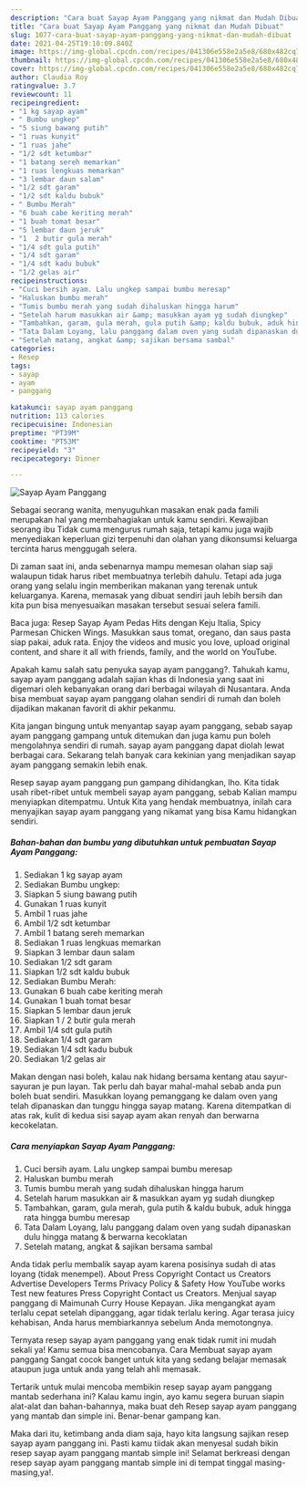 ```yaml
---
description: "Cara buat Sayap Ayam Panggang yang nikmat dan Mudah Dibuat"
title: "Cara buat Sayap Ayam Panggang yang nikmat dan Mudah Dibuat"
slug: 1077-cara-buat-sayap-ayam-panggang-yang-nikmat-dan-mudah-dibuat
date: 2021-04-25T19:10:09.840Z
image: https://img-global.cpcdn.com/recipes/041306e558e2a5e8/680x482cq70/sayap-ayam-panggang-foto-resep-utama.jpg
thumbnail: https://img-global.cpcdn.com/recipes/041306e558e2a5e8/680x482cq70/sayap-ayam-panggang-foto-resep-utama.jpg
cover: https://img-global.cpcdn.com/recipes/041306e558e2a5e8/680x482cq70/sayap-ayam-panggang-foto-resep-utama.jpg
author: Claudia Roy
ratingvalue: 3.7
reviewcount: 11
recipeingredient:
- "1 kg sayap ayam"
- " Bumbu ungkep"
- "5 siung bawang putih"
- "1 ruas kunyit"
- "1 ruas jahe"
- "1/2 sdt ketumbar"
- "1 batang sereh memarkan"
- "1 ruas lengkuas memarkan"
- "3 lembar daun salam"
- "1/2 sdt garam"
- "1/2 sdt kaldu bubuk"
- " Bumbu Merah"
- "6 buah cabe keriting merah"
- "1 buah tomat besar"
- "5 lembar daun jeruk"
- "1  2 butir gula merah"
- "1/4 sdt gula putih"
- "1/4 sdt garam"
- "1/4 sdt kadu bubuk"
- "1/2 gelas air"
recipeinstructions:
- "Cuci bersih ayam. Lalu ungkep sampai bumbu meresap"
- "Haluskan bumbu merah"
- "Tumis bumbu merah yang sudah dihaluskan hingga harum"
- "Setelah harum masukkan air &amp; masukkan ayam yg sudah diungkep"
- "Tambahkan, garam, gula merah, gula putih &amp; kaldu bubuk, aduk hingga rata hingga bumbu meresap"
- "Tata Dalam Loyang, lalu panggang dalam oven yang sudah dipanaskan dulu hingga matang &amp; berwarna kecoklatan"
- "Setelah matang, angkat &amp; sajikan bersama sambal"
categories:
- Resep
tags:
- sayap
- ayam
- panggang

katakunci: sayap ayam panggang 
nutrition: 113 calories
recipecuisine: Indonesian
preptime: "PT39M"
cooktime: "PT53M"
recipeyield: "3"
recipecategory: Dinner

---
```



![Sayap Ayam Panggang](https://img-global.cpcdn.com/recipes/041306e558e2a5e8/680x482cq70/sayap-ayam-panggang-foto-resep-utama.jpg)

Sebagai seorang wanita, menyuguhkan masakan enak pada famili merupakan hal yang membahagiakan untuk kamu sendiri. Kewajiban seorang ibu Tidak cuma mengurus rumah saja, tetapi kamu juga wajib menyediakan keperluan gizi terpenuhi dan olahan yang dikonsumsi keluarga tercinta harus menggugah selera.

Di zaman  saat ini, anda sebenarnya mampu memesan olahan siap saji walaupun tidak harus ribet membuatnya terlebih dahulu. Tetapi ada juga orang yang selalu ingin memberikan makanan yang terenak untuk keluarganya. Karena, memasak yang dibuat sendiri jauh lebih bersih dan kita pun bisa menyesuaikan masakan tersebut sesuai selera famili. 

Baca juga: Resep Sayap Ayam Pedas Hits dengan Keju Italia, Spicy Parmesan Chicken Wings. Masukkan saus tomat, oregano, dan saus pasta siap pakai, aduk rata. Enjoy the videos and music you love, upload original content, and share it all with friends, family, and the world on YouTube.

Apakah kamu salah satu penyuka sayap ayam panggang?. Tahukah kamu, sayap ayam panggang adalah sajian khas di Indonesia yang saat ini digemari oleh kebanyakan orang dari berbagai wilayah di Nusantara. Anda bisa membuat sayap ayam panggang olahan sendiri di rumah dan boleh dijadikan makanan favorit di akhir pekanmu.

Kita jangan bingung untuk menyantap sayap ayam panggang, sebab sayap ayam panggang gampang untuk ditemukan dan juga kamu pun boleh mengolahnya sendiri di rumah. sayap ayam panggang dapat diolah lewat berbagai cara. Sekarang telah banyak cara kekinian yang menjadikan sayap ayam panggang semakin lebih enak.

Resep sayap ayam panggang pun gampang dihidangkan, lho. Kita tidak usah ribet-ribet untuk membeli sayap ayam panggang, sebab Kalian mampu menyiapkan ditempatmu. Untuk Kita yang hendak membuatnya, inilah cara menyajikan sayap ayam panggang yang nikamat yang bisa Kamu hidangkan sendiri.

<!--inarticleads1-->

##### Bahan-bahan dan bumbu yang dibutuhkan untuk pembuatan Sayap Ayam Panggang:

1. Sediakan 1 kg sayap ayam
1. Sediakan  Bumbu ungkep:
1. Siapkan 5 siung bawang putih
1. Gunakan 1 ruas kunyit
1. Ambil 1 ruas jahe
1. Ambil 1/2 sdt ketumbar
1. Ambil 1 batang sereh memarkan
1. Sediakan 1 ruas lengkuas memarkan
1. Siapkan 3 lembar daun salam
1. Sediakan 1/2 sdt garam
1. Siapkan 1/2 sdt kaldu bubuk
1. Sediakan  Bumbu Merah:
1. Gunakan 6 buah cabe keriting merah
1. Gunakan 1 buah tomat besar
1. Siapkan 5 lembar daun jeruk
1. Siapkan 1 / 2 butir gula merah
1. Ambil 1/4 sdt gula putih
1. Sediakan 1/4 sdt garam
1. Sediakan 1/4 sdt kadu bubuk
1. Sediakan 1/2 gelas air


Makan dengan nasi boleh, kalau nak hidang bersama kentang atau sayur-sayuran je pun layan. Tak perlu dah bayar mahal-mahal sebab anda pun boleh buat sendiri. Masukkan loyang pemanggang ke dalam oven yang telah dipanaskan dan tunggu hingga sayap matang. Karena ditempatkan di atas rak, kulit di kedua sisi sayap ayam akan renyah dan berwarna kecokelatan. 

<!--inarticleads2-->

##### Cara menyiapkan Sayap Ayam Panggang:

1. Cuci bersih ayam. Lalu ungkep sampai bumbu meresap
1. Haluskan bumbu merah
1. Tumis bumbu merah yang sudah dihaluskan hingga harum
1. Setelah harum masukkan air &amp; masukkan ayam yg sudah diungkep
1. Tambahkan, garam, gula merah, gula putih &amp; kaldu bubuk, aduk hingga rata hingga bumbu meresap
1. Tata Dalam Loyang, lalu panggang dalam oven yang sudah dipanaskan dulu hingga matang &amp; berwarna kecoklatan
1. Setelah matang, angkat &amp; sajikan bersama sambal


Anda tidak perlu membalik sayap ayam karena posisinya sudah di atas loyang (tidak menempel). About Press Copyright Contact us Creators Advertise Developers Terms Privacy Policy &amp; Safety How YouTube works Test new features Press Copyright Contact us Creators. Menjual sayap panggang di Maimunah Curry House Kepayan. Jika mengangkat ayam terlalu cepat setelah dipanggang, agar tidak terlalu kering. Agar terasa juicy kehabisan, Anda harus membiarkannya sebelum Anda memotongnya. 

Ternyata resep sayap ayam panggang yang enak tidak rumit ini mudah sekali ya! Kamu semua bisa mencobanya. Cara Membuat sayap ayam panggang Sangat cocok banget untuk kita yang sedang belajar memasak ataupun juga untuk anda yang telah ahli memasak.

Tertarik untuk mulai mencoba membikin resep sayap ayam panggang mantab sederhana ini? Kalau kamu ingin, ayo kamu segera buruan siapin alat-alat dan bahan-bahannya, maka buat deh Resep sayap ayam panggang yang mantab dan simple ini. Benar-benar gampang kan. 

Maka dari itu, ketimbang anda diam saja, hayo kita langsung sajikan resep sayap ayam panggang ini. Pasti kamu tiidak akan menyesal sudah bikin resep sayap ayam panggang mantab simple ini! Selamat berkreasi dengan resep sayap ayam panggang mantab simple ini di tempat tinggal masing-masing,ya!.

